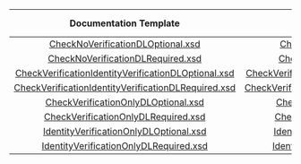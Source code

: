 |                          Documentation Template  | Production Template                        | DL  Required  | Verify  Check  | Verify  ID  | Certification Terminal ID  |
|:-------------------------------------------------:|:---------:|:-------------:|:--------------:|:-----------:|:--------------------------:|
| [CheckNoVerificationDLOptional.xsd](CheckNoVerificationDLOptional.xsd)| [CheckNoVerificationDLOptional.xsd](CheckNoVerificationDLOptional.xsd)                          |               |                |             |            1110            |
| [CheckNoVerificationDLRequired.xsd](CheckNoVerificationDLRequired.xsd)| [CheckNoVerificationDLRequired.xsd](CheckNoVerificationDLRequired.xsd)                          |       X       |                |             |            1111            |
| [CheckVerificationIdentityVerificationDLOptional.xsd](CheckVerificationIdentityVerificationDLOptional.xsd)| [CheckVerificationIdentityVerificationDLOptional.xsd](CheckVerificationIdentityVerificationDLOptional.xsd)        |               |       X        |      X      |            1112            |
| [CheckVerificationIdentityVerificationDLRequired.xsd](CheckVerificationIdentityVerificationDLRequired.xsd)| [CheckVerificationIdentityVerificationDLRequired.xsd](CheckVerificationIdentityVerificationDLRequired.xsd)        |       X       |       X        |      X      |            1113            |
| [CheckVerificationOnlyDLOptional.xsd](CheckVerificationOnlyDLOptional.xsd)| [CheckVerificationOnlyDLOptional.xsd](CheckVerificationOnlyDLOptional.xsd)                        |               |       X        |             |            1114            |
| [CheckVerificationOnlyDLRequired.xsd](CheckVerificationOnlyDLRequired.xsd)| [CheckVerificationOnlyDLRequired.xsd](CheckVerificationOnlyDLRequired.xsd)                        |       X       |       X        |             |            1115            |
| [IdentityVerificationOnlyDLOptional.xsd](IdentityVerificationOnlyDLOptional.xsd)  | [IdentityVerificationOnlyDLOptional.xsd](IdentityVerificationOnlyDLOptional.xsd)                     |               |                |      X      |            1116            |
| [IdentityVerificationOnlyDLRequired.xsd](IdentityVerificationOnlyDLRequired.xsd)| [IdentityVerificationOnlyDLRequired.xsd](IdentityVerificationOnlyDLRequired.xsd)                     |       X       |                |      X      |            1117            | 
